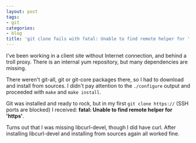 ```yaml
---
layout: post
tags:
- git
categories:
- blog
title: 'git clone fails with fatal: Unable to find remote helper for ''https'''
---
```


<p>I've been working in a client site without Internet connection, and behind a troll proxy. There is an internal yum repository, but many dependencies are missing.</p>

<p>There weren't git-all, git or git-core packages there, so I had to download and install from sources. I didn't pay attention to the <code>./configure</code> output and proceeded with <code>make</code> and <code>make install</code>.</p>

<p>Git was installed and ready to rock, but in my first <code>git clone https://</code> (SSH ports are blocked) I received: <strong>fatal: Unable to find remote helper for 'https'</strong>.</p>

<p>Turns out that I was missing libcurl-devel, though I did have curl. After installing libcurl-devel and installing from sources again all worked fine.</p>
